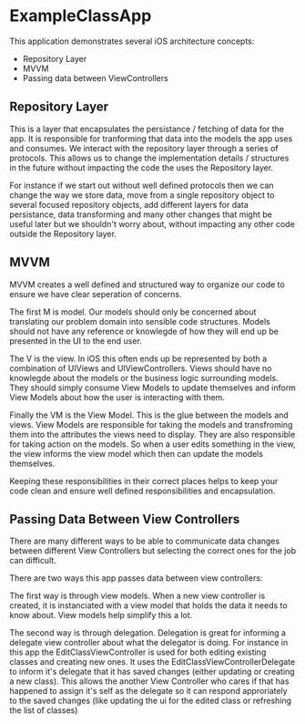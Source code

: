 # ExampleClassApp

This application demonstrates several iOS architecture concepts:
 - Repository Layer
 - MVVM
 - Passing data between ViewControllers
 
 ## Repository Layer
 This is a layer that encapsulates the persistance / fetching of data for the app. It is responsible for tranforming that
 data into the models the app uses and consumes. We interact with the repository layer through a series of protocols. This
 allows us to change the implementation details / structures in the future without impacting the code the uses the Repository
 layer. 
 
 For instance if we start out without well defined protocols then we can change the way we store data, move from a single 
 repository object to several focused repository objects, add different layers for data persistance, data transforming and many
 other changes that might be useful later but we shouldn't worry about, without impacting any other code outside the Repository
 layer.
 
 ## MVVM
 MVVM creates a well defined and structured way to organize our code to ensure we have clear seperation of concerns.
 
 The first M is model. Our models should only be concerned about translating our problem domain into sensible code structures.
 Models should not have any reference or knowlegde of how they will end up be presented in the UI to the end user. 
 
 The V is the view. In iOS this often ends up be represented by both a combination of UIViews and UIViewControllers. Views
 should have no knowlegde about the models or the business logic surrounding models. They should simply consume View Models to 
 update themselves and inform View Models about how the user is interacting with them.
 
 Finally the VM is the View Model. This is the glue between the models and views. View Models are responsible for taking the
 models and transfroming them into the attributes the views need to display. They are also responsible for taking action on the
 models. So when a user edits something in the view, the view informs the view model which then can update the models 
 themselves.
 
 Keeping these responsibilities in their correct places helps to keep your code clean and ensure well defined responsibilities
 and encapsulation.
 
 ## Passing Data Between View Controllers
 There are many different ways to be able to communicate data changes between different View Controllers but selecting the 
 correct ones for the job can difficult. 
 
 There are two ways this app passes data between view controllers:
 
 The first way is through view models. When a new view controller is created, it is instanciated with a view model that holds 
 the data it needs to know about. View models help simplify this a lot.
 
 The second way is through delegation. Delegation is great for informing a delegate view controller about what the delegator is
 doing. For instance in this app the EditClassViewController is used for both editing existing classes and creating new ones. 
 It uses the EditClassViewControllerDelegate to inform it's delegate that it has saved changes (either updating or creating a 
 new class). This allows the another View Controller who cares if that has happened to assign it's self as the delegate so it
 can respond approriately to the saved changes (like updating the ui for the edited class or refreshing the list of classes)
 
